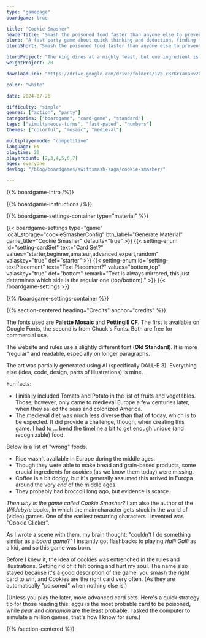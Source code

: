 ```yaml
---
type: "gamepage"
boardgame: true

title: "Cookie Smasher"
headerTitle: "Smash the poisoned food faster than anyone else to prevent the king's assassination!"
blurb: "A fast party game about quick thinking and deduction, finding the poisoned food, then smashing it before anyone else."
blurbShort: "Smash the poisoned food faster than anyone else to prevent the king's assassination!"

blurbProject: "The king dines at a mighty feast, but one ingredient is secretly poisoned. Smash it before anyone else to save the king!"
weightProject: 20

downloadLink: "https://drive.google.com/drive/folders/1Vb-cB7KrYaxakv2X2oSmQJdSNg-9T5T_"

color: "white"

date: 2024-07-26

difficulty: "simple"
genres: ["action", "party"]
categories: ["boardgame", "card-game", "standard"]
tags: ["simultaneous-turns", "fast-paced", "numbers"]
themes: ["colorful", "mosaic", "medieval"]

multiplayermode: "competitive"
language: EN
playtime: 20
playercount: [2,3,4,5,6,7]
ages: everyone
devlog: "/blog/boardgames/swiftsmash-saga/cookie-smasher/"

---
```


{{% boardgame-intro /%}}

{{% boardgame-instructions /%}}

{{% boardgame-settings-container type="material" %}}

{{< boardgame-settings type="game" local_storage="cookieSmasherConfig" btn_label="Generate Material" game_title="Cookie Smasher" defaults="true" >}}
  {{< setting-enum id="setting-cardSet" text="Card Set?" values="starter,beginner,amateur,advanced,expert,random" valaskey="true" def="starter" >}}
  {{< setting-enum id="setting-textPlacement" text="Text Placement?" values="bottom,top" valaskey="true" def="bottom" remark="Text is always mirrored, this just determines which side is the regular one (top/bottom)." >}}
{{< /boardgame-settings >}}

{{% /boardgame-settings-container %}}

{{% section-centered heading="Credits" anchor="credits" %}}

The fonts used are **Palette Mosaic** and **Pettingill CF**. The first is available on Google Fonts, the second is from Chuck's Fonts. Both are free for commercial use.

The website and rules use a slightly different font (**Old Standard**). It is more "regular" and readable, especially on longer paragraphs.

The art was partially generated using AI (specifically DALL-E 3). Everything else (idea, code, design, parts of illustrations) is mine.

Fun facts:

* I initially included Tomato and Potato in the list of fruits and vegetables. Those, however, only came to medieval Europe a few centuries later, when they sailed the seas and colonized America.
* The medieval diet was much less diverse than that of today, which is to be expected. It did provide a challenge, though, when creating this game. I had to ... bend the timeline a bit to get enough unique (and recognizable) food. 

Below is a list of "wrong" foods.
* Rice wasn't available in Europe during the middle ages.
* Though they were able to make bread and grain-based products, some crucial ingredients for _cookies_ (as we know them today) were missing.
* Coffee is a bit dodgy, but it's generally assumed this arrived in Europa around the very _end_ of the middle ages. 
* They probably had broccoli long ago, but evidence is scarce.

_Then why is the game called Cookie Smasher?_ I am also the author of the _Wildebyte_ books, in which the main character gets stuck in the world of (video) games. One of the earliest recurring characters I invented was "Cookie Clicker".

As I wrote a scene with them, my brain thought: "couldn't I do something similar as a _board game_?" I instantly got flashbacks to playing _Halli Galli_ as a kid, and so this game was born.

Before I knew it, the idea of cookies was entrenched in the rules and illustrations. Getting rid of it felt boring and hurt my soul. The name also stayed because it's a good description of the game: you smash the right card to win, and Cookies are the right card very often. (As they are automatically "poisoned" when nothing else is.)

(Unless you play the later, more advanced card sets. Here's a quick strategy tip for those reading this: _eggs_ is the most probable card to be poisoned, while _pear_ and _cinnamon_ are the least probable. I asked the computer to simulate a million games, that's how I know for sure.)

{{% /section-centered %}}